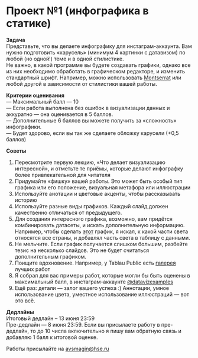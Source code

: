 # Проект №1 (инфографика в статике)

**Задача**<br>
Представьте, что вы делаете инфографику для инстаграм-аккаунта. Вам нужно подготовить «карусель» (минимум 4 картинки с датавизом) по любой (но одной!) теме и в одной стилистике.  <br>
Не важно, в какой программе вы будете создавать графики, однако все из них необходимо обработать в графическом редакторе, и изменить стандартный шрифт. Например, можно использовать [Montserrat](https://fonts.google.com/specimen/Montserrat) или любой другой в зависимости от стилистики вашей работы. <br>

**Критерии оценивания**<br>
— Максимальный балл — 10 <br>
— Если работа выполнена без ошибок в визуализации данных и аккуратно — она оценивается в 5 баллов. <br>
— Дополнительные 6 баллов вы можете получить за «сложность» инфографики. <br>
— Будет здорово, если вы так же сделаете обложку карусели (+0,5 баллов) <br>

**Советы**<br>
1) Пересмотрите первую лекцию, «Что делает визуализацию интересной», и отметьте те приёмы, которые делают инфографку более привлекательной для читателя <br>
2) Придумайте «фишку» вашей работы. Это может быть особый тип графика или его положение, визуальная метафора или иллюстрации <br>
3) Используйте анотации и цветовые акценты, чтобы рассказывать историю <br>
4) Используйте разные виды графиков. Каждый слайд должен качественно отличаться от предыдущего. <br>
5) Для создания интересного графика, возможно, вам придётся комбинировать датасеты, и искать дополнительную информацию. Например, чтобы сделать [этот](https://img-cdn.tinkoffjournal.ru/i/_c5mrFTFNccMNHbMdH08W8jVnBd-xWoapwTTymkfbkw/w:1400/aHR0cHM6Ly9pbWct/Y2RuLnRpbmtvZmZq/b3VybmFsLnJ1Ly0v/bW9ydGFsaXR5LXN0/YXRfMWRlc2suYXR3/NmxzOXNpaDd0LnBu/Zw) график, я искал, к какой части света относятся все страны, и добавлял часть света в таблицу с данными. <br>
6) Не мельчите. Если график получается слишком большим, разбейте тезис на несколько слайдов. Это не будет считаться дополнительным графиком. <br>
7) Поищите вдохновение. Например, у Tablau Public есть [галерея](https://public.tableau.com/en-us/gallery/) лучших работ <br>
8) Я собрал для вас примеры работ, которые могли бы быть оценены в максимальный балл, в инстаграм-аккаунте [@datavizexamples](https://www.instagram.com/datavizexamples/) <br>
9) Ещё раз: детали — залог вашего успеха :) Аннотации, умное использование цвета, уместное использование иллюстраций — вот это всё.

**Дедлайны**<br>
Итоговый дедлайн – 13 июня 23:59 <br>
Пре-дедлайн — 8 июня 23:59. Если вы присылаете работу в пре-дедлайн, то до 10 числа включительно я пишу вам обратную связь и добавляю 1 балл к итоговой оценке. <br> 

Работы присылайте на avsmagin@hse.ru
